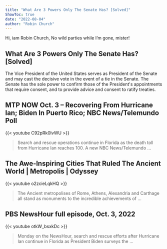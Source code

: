 ```yaml
---
title: "What Are 3 Powers Only The Senate Has? [Solved]"
ShowToc: true 
date: "2022-08-04"
author: "Robin Church" 
---
```


Hi, iam Robin Church, No wild parties while I’m gone, mister!
## What Are 3 Powers Only The Senate Has? [Solved]
The Vice President of the United States serves as President of the Senate and may cast the decisive vote in the event of a tie in the Senate. The Senate has the sole power to confirm those of the President's appointments that require consent, and to provide advice and consent to ratify treaties.

## MTP NOW Oct. 3 – Recovering From Hurricane Ian; Biden In Puerto Rico; NBC News/Telemundo Poll
{{< youtube C92pRk0lvWU >}}
>Search and rescue operations continue in Florida as the death toll from Hurricane Ian reaches 100. A new NBC News/Telemundo ...

## The Awe-Inspiring Cities That Ruled The Ancient World | Metropolis | Odyssey
{{< youtube o2zcieLqkHQ >}}
>The Ancient metropolises of Rome, Athens, Alexandria and Carthage all stand as monuments to the incredible achievements of ...

## PBS NewsHour full episode, Oct. 3, 2022
{{< youtube otkW_bsxkDc >}}
>Monday on the NewsHour, search and rescue efforts after Hurricane Ian continue in Florida as President Biden surveys the ...

